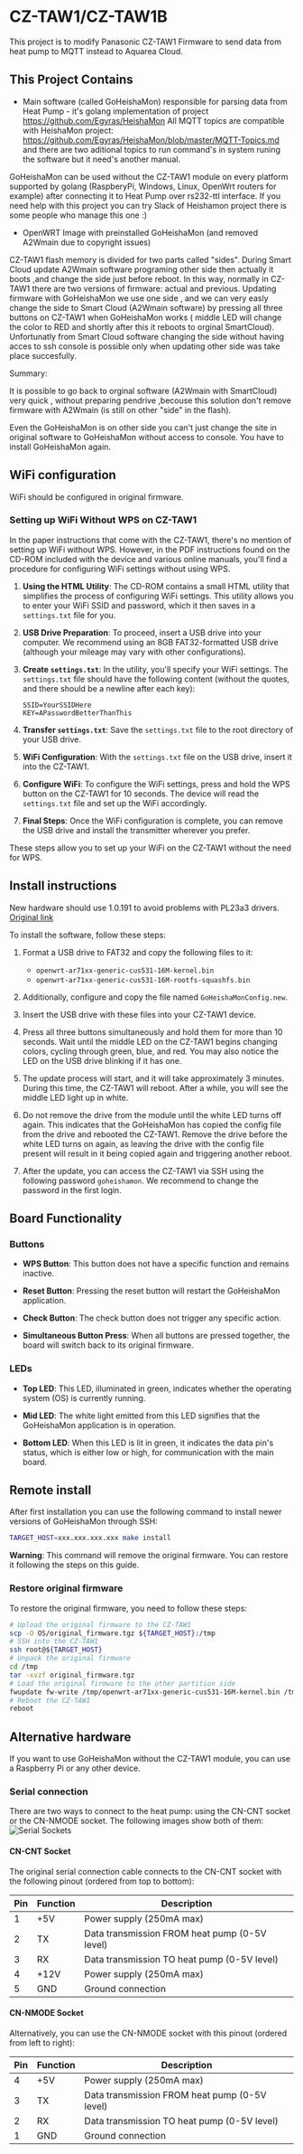 # CZ-TAW1/CZ-TAW1B

This project is to modify Panasonic CZ-TAW1 Firmware to send data from heat pump to MQTT instead to
Aquarea Cloud.

## This Project Contains

- Main software (called GoHeishaMon) responsible for parsing data from Heat Pump - it's golang
  implementation of project https://github.com/Egyras/HeishaMon All MQTT topics are compatible with
  HeishaMon project: https://github.com/Egyras/HeishaMon/blob/master/MQTT-Topics.md and there are
  two aditional topics to run command's in system runing the software but it need's another manual.

GoHeishaMon can be used without the CZ-TAW1 module on every platform supported by golang
(RaspberyPi, Windows, Linux, OpenWrt routers for example) after connecting it to Heat Pump over
rs232-ttl interface. If you need help with this project you can try Slack of Heishamon project there
is some people who manage this one :)

- OpenWRT Image with preinstalled GoHeishaMon (and removed A2Wmain due to copyright issues)

CZ-TAW1 flash memory is divided for two parts called "sides". During Smart Cloud update A2Wmain
software programing other side then actually it boots ,and change the side just before reboot. In
this way, normally in CZ-TAW1 there are two versions of firmware: actual and previous. Updating
firmware with GoHeishaMon we use one side , and we can very easly change the side to Smart Cloud
(A2Wmain software) by pressing all three buttons on CZ-TAW1 when GoHeishaMon works ( middle LED will
change the color to RED and shortly after this it reboots to orginal SmartCloud). Unfortunatly from
Smart Cloud software changing the side without having acces to ssh console is possible only when
updating other side was take place succesfully.

Summary:

It is possible to go back to orginal software (A2Wmain with SmartCloud) very quick , without
preparing pendrive ,becouse this solution don't remove firmware with A2Wmain (is still on other
"side" in the flash).

Even the GoHeishaMon is on other side you can't just change the site in original software to
GoHeishaMon without access to console. You have to install GoHeishaMon again.

## WiFi configuration

WiFi should be configured in original firmware.

### Setting up WiFi Without WPS on CZ-TAW1

In the paper instructions that come with the CZ-TAW1, there's no mention of setting up WiFi without
WPS. However, in the PDF instructions found on the CD-ROM included with the device and various
online manuals, you'll find a procedure for configuring WiFi settings without using WPS.

1. **Using the HTML Utility**: The CD-ROM contains a small HTML utility that simplifies the process
   of configuring WiFi settings. This utility allows you to enter your WiFi SSID and password, which
   it then saves in a `settings.txt` file for you.

2. **USB Drive Preparation**: To proceed, insert a USB drive into your computer. We recommend using
   an 8GB FAT32-formatted USB drive (although your mileage may vary with other configurations).

3. **Create `settings.txt`**: In the utility, you'll specify your WiFi settings. The `settings.txt`
   file should have the following content (without the quotes, and there should be a newline after
   each key):

   ```plaintext
   SSID=YourSSIDHere
   KEY=APasswordBetterThanThis
   ```

4. **Transfer `settings.txt`**: Save the `settings.txt` file to the root directory of your USB
   drive.

5. **WiFi Configuration**: With the `settings.txt` file on the USB drive, insert it into the
   CZ-TAW1.

6. **Configure WiFi**: To configure the WiFi settings, press and hold the WPS button on the CZ-TAW1
   for 10 seconds. The device will read the `settings.txt` file and set up the WiFi accordingly.

7. **Final Steps**: Once the WiFi configuration is complete, you can remove the USB drive and
   install the transmitter wherever you prefer.

These steps allow you to set up your WiFi on the CZ-TAW1 without the need for WPS.

## Install instructions

New hardware should use 1.0.191 to avoid problems with PL23a3 drivers.
[Original link](https://github.com/lsochanowski/GoHeishaMon/issues/26#issuecomment-1374770882)

To install the software, follow these steps:

1. Format a USB drive to FAT32 and copy the following files to it:

   - `openwrt-ar71xx-generic-cus531-16M-kernel.bin`
   - `openwrt-ar71xx-generic-cus531-16M-rootfs-squashfs.bin`

2. Additionally, configure and copy the file named `GoHeishaMonConfig.new`.

3. Insert the USB drive with these files into your CZ-TAW1 device.

4. Press all three buttons simultaneously and hold them for more than 10 seconds. Wait until the
   middle LED on the CZ-TAW1 begins changing colors, cycling through green, blue, and red. You may
   also notice the LED on the USB drive blinking if it has one.

5. The update process will start, and it will take approximately 3 minutes. During this time, the
   CZ-TAW1 will reboot. After a while, you will see the middle LED light up in white.

6. Do not remove the drive from the module until the white LED turns off again. This indicates that
   the GoHeishaMon has copied the config file from the drive and rebooted the CZ-TAW1. Remove the
   drive before the white LED turns on again, as leaving the drive with the config file present will
   result in it being copied again and triggering another reboot.

7. After the update, you can access the CZ-TAW1 via SSH using the following password `goheishamon`. We recommend to change the password in the first login.

## Board Functionality

### Buttons

- **WPS Button**: This button does not have a specific function and remains inactive.

- **Reset Button**: Pressing the reset button will restart the GoHeishaMon application.

- **Check Button**: The check button does not trigger any specific action.

- **Simultaneous Button Press**: When all buttons are pressed together, the board will switch back to its original firmware.

### LEDs

- **Top LED**: This LED, illuminated in green, indicates whether the operating system (OS) is currently running.

- **Mid LED**: The white light emitted from this LED signifies that the GoHeishaMon application is in operation.

- **Bottom LED**: When this LED is lit in green, it indicates the data pin's status, which is either low or high, for communication with the main board.

## Remote install

After first installation you can use the following command to install newer versions of GoHeishaMon through SSH:

```bash
TARGET_HOST=xxx.xxx.xxx.xxx make install
```

**Warning**: This command will remove the original firmware. You can restore it following the steps on this guide.

### Restore original firmware

To restore the original firmware, you need to follow these steps:

```bash
# Upload the original firmware to the CZ-TAW1
scp -O OS/original_firmware.tgz ${TARGET_HOST}:/tmp
# SSH into the CZ-TAW1
ssh root@${TARGET_HOST}
# Unpack the original firmware
cd /tmp
tar -xvzf original_firmware.tgz
# Load the original firmware to the other partition side
fwupdate fw-write /tmp/openwrt-ar71xx-generic-cus531-16M-kernel.bin /tmp/openwrt-ar71xx-generic-cus531-16M-rootfs-squashfs.bin
# Reboot the CZ-TAW1
reboot
```

## Alternative hardware

If you want to use GoHeishaMon without the CZ-TAW1 module, you can use a Raspberry Pi or any other device.

### Serial connection

There are two ways to connect to the heat pump: using the CN-CNT socket or the CN-NMODE socket. The following images show both of them:
![Serial Sockets](assets/serial_sockets.png)

#### CN-CNT Socket

The original serial connection cable connects to the CN-CNT socket with the following pinout (ordered from top to bottom):

| Pin | Function | Description                                   |
| --- | -------- | --------------------------------------------- |
| 1   | +5V      | Power supply (250mA max)                      |
| 2   | TX       | Data transmission FROM heat pump (0-5V level) |
| 3   | RX       | Data transmission TO heat pump (0-5V level)   |
| 4   | +12V     | Power supply (250mA max)                      |
| 5   | GND      | Ground connection                             |

#### CN-NMODE Socket

Alternatively, you can use the CN-NMODE socket with this pinout (ordered from left to right):

| Pin | Function | Description                                   |
| --- | -------- | --------------------------------------------- |
| 4   | +5V      | Power supply (250mA max)                      |
| 3   | TX       | Data transmission FROM heat pump (0-5V level) |
| 2   | RX       | Data transmission TO heat pump (0-5V level)   |
| 1   | GND      | Ground connection                             |
